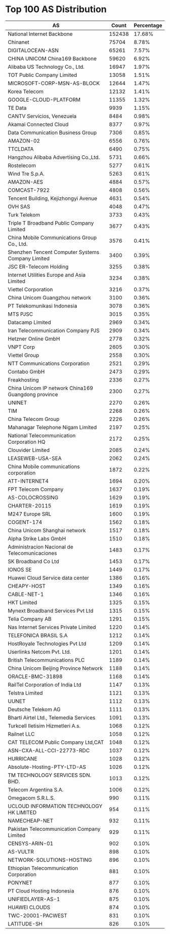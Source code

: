 # Top 100 AS Distribution
| AS | Count | Percentage |
|----|----|----|
| National Internet Backbone | 152438 | 17.68% |
| Chinanet | 75704 | 8.78% |
| DIGITALOCEAN-ASN | 65261 | 7.57% |
| CHINA UNICOM China169 Backbone | 59620 | 6.92% |
| Alibaba US Technology Co., Ltd. | 16947 | 1.97% |
| TOT Public Company Limited | 13058 | 1.51% |
| MICROSOFT-CORP-MSN-AS-BLOCK | 12644 | 1.47% |
| Korea Telecom | 12132 | 1.41% |
| GOOGLE-CLOUD-PLATFORM | 11355 | 1.32% |
| TE Data | 9939 | 1.15% |
| CANTV Servicios, Venezuela | 8484 | 0.98% |
| Akamai Connected Cloud | 8377 | 0.97% |
| Data Communication Business Group | 7306 | 0.85% |
| AMAZON-02 | 6556 | 0.76% |
| TTCLDATA | 6490 | 0.75% |
| Hangzhou Alibaba Advertising Co.,Ltd. | 5731 | 0.66% |
| Rostelecom | 5277 | 0.61% |
| Wind Tre S.p.A. | 5263 | 0.61% |
| AMAZON-AES | 4884 | 0.57% |
| COMCAST-7922 | 4808 | 0.56% |
| Tencent Building, Kejizhongyi Avenue | 4631 | 0.54% |
| OVH SAS | 4048 | 0.47% |
| Turk Telekom | 3733 | 0.43% |
| Triple T Broadband Public Company Limited | 3677 | 0.43% |
| China Mobile Communications Group Co., Ltd. | 3576 | 0.41% |
| Shenzhen Tencent Computer Systems Company Limited | 3400 | 0.39% |
| JSC ER-Telecom Holding | 3255 | 0.38% |
| Internet Utilities Europe and Asia Limited | 3234 | 0.38% |
| Viettel Corporation | 3216 | 0.37% |
| China Unicom Guangzhou network | 3100 | 0.36% |
| PT Telekomunikasi Indonesia | 3078 | 0.36% |
| MTS PJSC | 3015 | 0.35% |
| Datacamp Limited | 2969 | 0.34% |
| Iran Telecommunication Company PJS | 2909 | 0.34% |
| Hetzner Online GmbH | 2778 | 0.32% |
| VNPT Corp | 2605 | 0.30% |
| Viettel Group | 2558 | 0.30% |
| NTT Communications Corporation | 2521 | 0.29% |
| Contabo GmbH | 2473 | 0.29% |
| Freakhosting | 2336 | 0.27% |
| China Unicom IP network China169 Guangdong province | 2300 | 0.27% |
| UNINET | 2270 | 0.26% |
| TIM | 2268 | 0.26% |
| China Telecom Group | 2226 | 0.26% |
| Mahanagar Telephone Nigam Limited | 2197 | 0.25% |
| National Telecommunication Corporation HQ | 2172 | 0.25% |
| Clouvider Limited | 2085 | 0.24% |
| LEASEWEB-USA-SEA | 2062 | 0.24% |
| China Mobile communications corporation | 1872 | 0.22% |
| ATT-INTERNET4 | 1694 | 0.20% |
| FPT Telecom Company | 1637 | 0.19% |
| AS-COLOCROSSING | 1629 | 0.19% |
| CHARTER-20115 | 1619 | 0.19% |
| M247 Europe SRL | 1600 | 0.19% |
| COGENT-174 | 1562 | 0.18% |
| China Unicom Shanghai network | 1517 | 0.18% |
| Alpha Strike Labs GmbH | 1510 | 0.18% |
| Administracion Nacional de Telecomunicaciones | 1483 | 0.17% |
| SK Broadband Co Ltd | 1453 | 0.17% |
| IONOS SE | 1449 | 0.17% |
| Huawei Cloud Service data center | 1386 | 0.16% |
| CHEAPY-HOST | 1349 | 0.16% |
| CABLE-NET-1 | 1346 | 0.16% |
| HKT Limited | 1325 | 0.15% |
| Mynext Broadband Services Pvt Ltd | 1315 | 0.15% |
| Telia Company AB | 1291 | 0.15% |
| Nas Internet Services Private Limited | 1220 | 0.14% |
| TELEFONICA BRASIL S.A | 1212 | 0.14% |
| HostRoyale Technologies Pvt Ltd | 1209 | 0.14% |
| Userlinks Netcom Pvt. Ltd. | 1201 | 0.14% |
| British Telecommunications PLC | 1189 | 0.14% |
| China Unicom Beijing Province Network | 1188 | 0.14% |
| ORACLE-BMC-31898 | 1168 | 0.14% |
| RailTel Corporation of India Ltd | 1147 | 0.13% |
| Telstra Limited | 1121 | 0.13% |
| UUNET | 1112 | 0.13% |
| Deutsche Telekom AG | 1111 | 0.13% |
| Bharti Airtel Ltd., Telemedia Services | 1091 | 0.13% |
| Turkcell Iletisim Hizmetleri A.s. | 1068 | 0.12% |
| Railnet LLC | 1058 | 0.12% |
| CAT TELECOM Public Company Ltd,CAT | 1048 | 0.12% |
| ASN-CXA-ALL-CCI-22773-RDC | 1037 | 0.12% |
| HURRICANE | 1028 | 0.12% |
| Absolute-Hosting-PTY-LTD-AS | 1026 | 0.12% |
| TM TECHNOLOGY SERVICES SDN. BHD. | 1013 | 0.12% |
| Telecom Argentina S.A. | 1006 | 0.12% |
| Omegacom S.R.L.S. | 990 | 0.11% |
| UCLOUD INFORMATION TECHNOLOGY HK LIMITED | 954 | 0.11% |
| NAMECHEAP-NET | 932 | 0.11% |
| Pakistan Telecommunication Company Limited | 929 | 0.11% |
| CENSYS-ARIN-01 | 902 | 0.10% |
| AS-VULTR | 898 | 0.10% |
| NETWORK-SOLUTIONS-HOSTING | 896 | 0.10% |
| Ethiopian Telecommunication Corporation | 881 | 0.10% |
| PONYNET | 877 | 0.10% |
| PT Cloud Hosting Indonesia | 876 | 0.10% |
| UNIFIEDLAYER-AS-1 | 875 | 0.10% |
| HUAWEI CLOUDS | 874 | 0.10% |
| TWC-20001-PACWEST | 831 | 0.10% |
| LATITUDE-SH | 826 | 0.10% |

